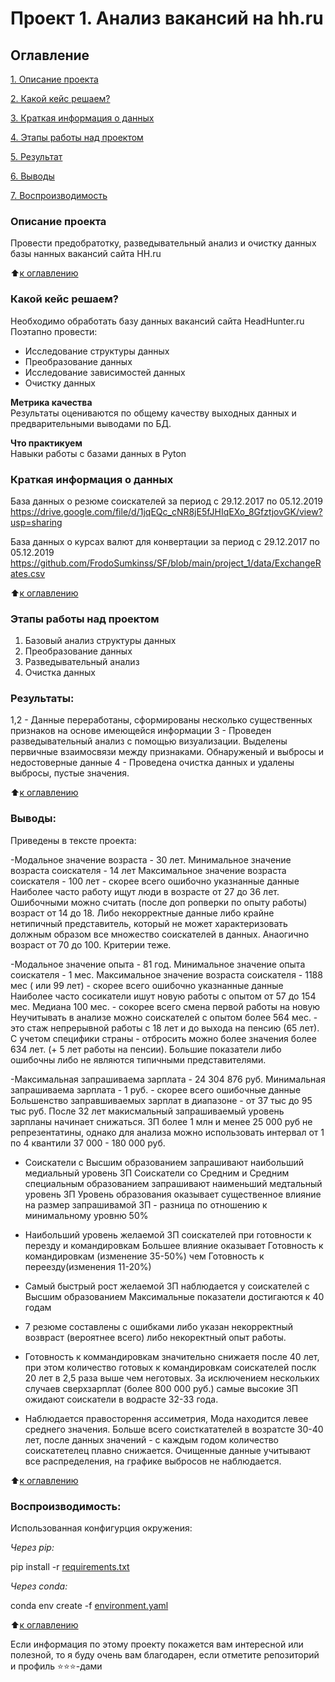 # Проект 1. Анализ вакансий на hh.ru

## Оглавление  
[1. Описание проекта](https://github.com/FrodoSumkinss/SF/blob/main/project_1/README.md#Описание-проекта)  

[2. Какой кейс решаем?](https://github.com/FrodoSumkinss/SF/blob/main/project_1/README.md#Какой-кейс-решаем)  

[3. Краткая информация о данных](https://github.com/FrodoSumkinss/SF/blob/main/project_1/README.md#Краткая-информация-о-данных)  

[4. Этапы работы над проектом](https://github.com/FrodoSumkinss/SF/blob/main/project_1/README.md#Этапы-работы-над-проектом) 

[5. Результат](https://github.com/FrodoSumkinss/SF/blob/main/project_1/README.md#Результат)

[6. Выводы](https://github.com/FrodoSumkinss/SF/blob/main/project_1/README.md#Выводы)

[7. Воспроизводимость](https://github.com/FrodoSumkinss/SF/blob/main/project_1/README.md#Воспроизводимость)

### Описание проекта    
Провести предобратотку, разведывательный анализ и очистку данных базы нанных вакансий сайта HH.ru

:arrow_up:[к оглавлению](https://github.com/FrodoSumkinss/SF/blob/main/project_1/README.md#Оглавление)


### Какой кейс решаем?    
Необходимо обработать базу данных вакансий сайта HeadHunter.ru 
Поэтапно провести: 
 - Исследование структуры данных
 - Преобразование данных
 - Исследование зависимостей данных
 - Очистку данных


**Метрика качества**     
Результаты оцениваются по общему качеству выходных данных и предварительными выводами по БД.

**Что практикуем**     
Навыки работы с базами данных в Pyton


### Краткая информация о данных
База данных о резюме соискателей  за период  с 29.12.2017 по 05.12.2019
 https://drive.google.com/file/d/1jqEQc_cNR8jE5fJHIqEXo_8GfztjovGK/view?usp=sharing

База данных о курсах валют для конвертации за период  с 29.12.2017 по 05.12.2019
https://github.com/FrodoSumkinss/SF/blob/main/project_1/data/ExchangeRates.csv

:arrow_up:[к оглавлению](https://github.com/FrodoSumkinss/SF/blob/main/project_1/README.md#Оглавление)


### Этапы работы над проектом  
1) Базовый анализ структуры данных
2) Преобразование данных
3) Разведывательный анализ
4) Очистка данных

### Результаты:  

1,2 - Данные переработаны, сформированы несколько существенных признаков на основе имеющейся информации
3 -  Проведен разведывательный анализ с помощью визуализации. Выделены первичные взаимосвязи между признаками.
Обнаруженый и выбросы и недостоверные данные
4 - Проведена очистка данных и удалены выбросы, пустые значения.

:arrow_up:[к оглавлению](https://github.com/FrodoSumkinss/SF/blob/main/project_1/README.md#Оглавление)

### Выводы:  
Приведены в тексте проекта:

-Модальное значение возраста  - 30 лет.
Минимальное значение возраста соискателя - 14 лет
Максимальное значение возраста соискателя - 100 лет - скорее всего ошибочно указнанные данные
Наиболее часто работу ищут люди в возрасте от  27 до 36 лет.
Ошибочными можно считать (после доп ропверки по опыту работы) возраст от 14 до 18. Либо некорректные данные либо крайне нетипичный представитель, который не может характеризовать должным образом все множество соискателей в данных.
Анаогично возраст от 70 до 100. Критерии теже.

-Модальное значение опыта  - 81 год.
Минимальное значение опыта соискателя - 1 мес. 
Максимальное значение возраста соискателя - 1188 мес ( или 99 лет) - скорее всего ошибочно указнанные данные
Наиболее часто сосикатели ишут новую работы с опытом от 57 до 154 мес.
Медиана 100 мес. -  сокорее всего смена первой работы на новую
Неучитывать в анализе можно соискателей с опытом более 564 мес. - это стаж непрерывной работы с 18 лет и до выхода на пенсию (65 лет). С учетом специфики страны -  отбросить можно более значения более 634 лет. (+ 5 лет работы на пенсии). Большие показатели либо ошибочны либо не являются типичными представителями.  

-Максимальная запрашиваема зарплата - 24 304 876 руб.
Минимальная запрашиваема зарплата - 1 руб. - скорее всего ошибочные данные
Большенство заправшиваемых зарплат в диапазоне - от 37 тыс до 95 тыс руб.
После 32 лет макисмальный запрашиваемый уровень зарпланы начинает снижаться.
ЗП более 1 млн и менее 25 000 руб не репрезентатины, однако для анализа можно использовать интервал от 1 по 4 квантили 37 000 - 180 000 руб.

- Соискатели с Высшим образованием запрашивают наибольший медиальный уровень ЗП
Соискатели со Средним и Средним специальным образованием запрашивают наименьший медтальный уровень ЗП
Уровень образования оказывает существенное влияние на размер запрашивамой ЗП - разница по отношению к минимальному уровню 50%

- Наибольший уровень желаемой ЗП соискателей при готовности к перезду и командировкам
Большее влияние оказывает Готовность к командировкам (изменение 35-50%) чем Готовность к переезду(изменения 11-20%)

- Самый быстрый рост желаемой ЗП наблюдается у соискателей с Высшим образованием
Максимальные показатели достигаются  к 40 годам

- 7 резюме составлены с ошибками либо указан некорректный возвраст (вероятнее всего) либо некоректный опыт работы. 

- Готовность к коммандировкам значительно снижаетя после 40 лет, при этом количество готовых к командировкам соискателей послк 20 лет в 2,5 раза выше чем неготовых.
За исключением нескольких случаев сверхзарплат (более 800 000 руб.) самые высокие ЗП ожидают соискатели в водрасте 32-33 года.

- Наблюдается правосторення ассиметрия, Мода находится левее среднего значения.
Больше всего соисткатателей в возратсте 30-40 лет, после данных значений - с каждым годом количество соискатетелец плавно снижается.
Очищенные данные учитывают все распределения, на графике выбросов не наблюдается. 

:arrow_up:[к оглавлению](https://github.com/FrodoSumkinss/SF/blob/main/project_0/README.md#Оглавление)

### Воспроизводимость:  
Использованная конфигурция окружения:

 *Через pip:*

pip install -r [requirements.txt](https://github.com/FrodoSumkinss/SF/blob/main/project_1/requirements.txt)

 *Через conda:*

conda env create -f [environment.yaml](https://github.com/FrodoSumkinss/SF/blob/main/project_1/environment.yaml)

:arrow_up:[к оглавлению](https://github.com/FrodoSumkinss/SF/blob/main/project_1/README.md#Оглавление)


Если информация по этому проекту покажется вам интересной или полезной, то я буду очень вам благодарен, если отметите репозиторий и профиль ⭐️⭐️⭐️-дами